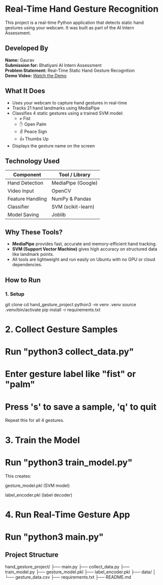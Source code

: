 # Real-Time Hand Gesture Recognition

This project is a real-time Python application that detects static hand gestures using your webcam. It was built as part of the AI Intern Assessment.


## Developed By

**Name:** Gaurav  
**Submission for:** Bhatiyani AI Intern Assessment  
**Problem Statement:** Real-Time Static Hand Gesture Recognition  
**Demo Video:** [Watch the Demo](https://www.loom.com/share/167cca00757a4df8b60aaf423a5e3213?sid=9b80489c-c289-4e23-a01d-e682dfbd0e25)


## What It Does

- Uses your webcam to capture hand gestures in real-time
- Tracks 21 hand landmarks using MediaPipe
- Classifies 4 static gestures using a trained SVM model:
  - ✊ Fist
  - ✋ Open Palm
  - ✌ Peace Sign
  - 👍 Thumbs Up
- Displays the gesture name on the screen


## Technology Used

| Component        | Tool / Library      |
|------------------|---------------------|
| Hand Detection   | MediaPipe (Google)  |
| Video Input      | OpenCV              |
| Feature Handling | NumPy & Pandas      |
| Classifier       | SVM (scikit-learn)  |
| Model Saving     | Joblib              |


## Why These Tools?

- **MediaPipe** provides fast, accurate and memory-efficient hand tracking.
- **SVM (Support Vector Machine)** gives high accuracy on structured data like landmark points.
- All tools are lightweight and run easily on Ubuntu with no GPU or cloud dependencies.


## How to Run

### 1. Setup

git clone <your-repo-link>
cd hand_gesture_project
python3 -m venv .venv
source .venv/bin/activate
pip install -r requirements.txt


# 2. Collect Gesture Samples

# Run "python3 collect_data.py"

# Enter gesture label like "fist" or "palm"
# Press 's' to save a sample, 'q' to quit

Repeat this for all 4 gestures.

# 3. Train the Model
# Run "python3 train_model.py"

This creates:

gesture_model.pkl (SVM model)

label_encoder.pkl (label decoder)

# 4. Run Real-Time Gesture App
# Run "python3 main.py"

## Project Structure

hand_gesture_project/
├── main.py
├── collect_data.py
├── train_model.py
├── gesture_model.pkl
├── label_encoder.pkl
├── data/
│   └── gesture_data.csv
├── requirements.txt
├── README.md